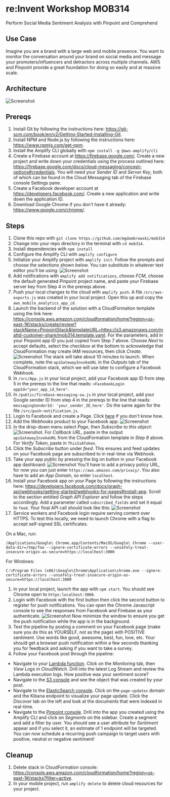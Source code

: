 # re:Invent Workshop MOB314
Perform Social Media Sentiment Analysis with Pinpoint and Comprehend

## Use Case
Imagine you are a brand with a large web and mobile presence. You want to monitor the conversation around your brand on social media and message your promoters/influencers and detractors across multiple channels. AWS and Pinpoint provide a great foundation for doing so easily and at massive scale.

## Architecture
![Screenshot](images/arch.png)

## Prereqs

1. Install Git by following the instructions here: https://git-scm.com/book/en/v2/Getting-Started-Installing-Git. 
2. Install NPM and Node.js by following the instructions here: https://www.npmjs.com/get-npm. 
3. Install the Amplify CLI globally with `npm install -g @aws-amplify/cli`
4. Create a Firebase account at https://firebase.google.com/. Create a new project and write down your credentials using the process outlined here: https://firebase.google.com/docs/cloud-messaging/concept-options#credentials. You will need your *Sender ID* and *Server Key*, both of which can be found in the Cloud Messaging tab of the Firebase console Settings pane.
5. Create a Facebook developer account at https://developers.facebook.com/. Create a new application and write down the application ID.
6. Download Google Chrome if you don't have it already: https://www.google.com/chrome/. 

## Steps

1. Clone this repo with `git clone https://github.com/mgdombrowski/mob314`
2. Change into your repo directory in the terminal with `cd mob314`.
3. Install dependencies with `npm install`
4. Configure the Amplify CLI with `amplify configure`
5. Initialize your Amplify project with `amplify init`. Follow the prompts and choose the selections shown below. You can substitute in whatever text editor you'll be using: 
![Screenshot](images/amplify-init.png)
6. Add notifications with `amplify add notifications`, *choose FCM*, choose the default generated Pinpoint project name, and paste your Firebase server key from Step 4 in the prereqs above.
7. Push your local changes to the cloud with `amplify push`. A file `/src/aws-exports.js` was created in your local project. Open this up and copy the `aws_mobile_analytics_app_id`.
8. Launch the backend of the solution with a CloudFormation template using the link here: https://console.aws.amazon.com/cloudformation/home?region=us-east-1#/stacks/create/review?stackName=PinpointStack&templateURL=https://s3.amazonaws.com/mattd-customer-share/mob314.template.yaml. For the parameters, add in your Pinpoint app ID you just copied from Step 7 above. Choose *Next* to accept defaults, select the checkbox at the bottom to acknowledge that CloudFormation may create IAM resources, then click *Create*. 
![Screenshot](images/cfn-capabilities.png)
The stack will take about 10 minutes to launch. When complete, note the `apiGatewayInvokeURL` in the *Outputs* tab of the CloudFormation stack, which we will use later to configure a Facebook Webhook.
9. In `/src/App.js` in your local project, add your Facebook app ID from step 5 in the prereqs to the line that reads: ```<FacebookLogin appId="your_app_id_here"```.
10.  In `/public/firebase-messaging-sw.js` in your local project, add your Google sender ID from step 4 in the prereqs to the line that reads: ```messagingSenderId: 'your_sender_ID_here'```. Do the same again for the file `/src/push-notification.js`.
11.  Login to Facebook and create a Page. Click [here](https://www.facebook.com/help/104002523024878?helpref=about_content) if you don't know how.
12.  Add the *Webhooks* product to your Facebook app:
![Screenshot](images/add-webhooks.png)
13. In the drop-down menu select *Page*, then *Subscribe to this object*:
![Screenshot](images/subscribe.png). For *Callback URL*, paste in the output `apiGatewayInvokeURL` from the CloudFormation template in *Step 8* above. For *Verify Token*, paste in `ThisIsAToken`. 
14. Click the *Subscribe* button under *feed*. This ensures and feed updates on your Facebook page are subscribed to in real-time via Webhook.
15.  Take your app public by pressing the big on button in your Facebook app dashboard: 
![Screenshot](images/app-public.png) You'll have to add a privacy policy URL, for now you can just enter `https://aws.amazon.com/privacy/`. You also have to add an *App Domain*, so enter `localhost`.
16.  Install your Facebook app on your Page by following the instructions here: https://developers.facebook.com/docs/graph-api/webhooks/getting-started/webhooks-for-pages#install-app. Scroll to the section entitled *Graph API Explorer* and follow the steps accordingly. Add a parameter called `subscribed_fields` and set it equal to `feed`. Your final API call should look like this:
![Screenshot](images/graphapi.png) 
1.   Service workers and Facebook login require serving content over HTTPS. To test this locally, we need to launch Chrome with a flag to accept self-signed SSL certificates. 

On a Mac, run: 
```
/Applications/Google\ Chrome.app/Contents/MacOS/Google\ Chrome --user-data-dir=/tmp/foo --ignore-certificate-errors --unsafely-treat-insecure-origin-as-secure=https://localhost:3000
```
For Windows:

```
C:\Program Files (x86)\Google\Chrome\Application\chrome.exe --ignore-certificate-errors --unsafely-treat-insecure-origin-as-secure=https://localhost:3000
```

1.    In your local project, launch the app with `npm start`. You should see Chrome open to `https:localhost:3000`. 
2.    Login with Facebook with the first button then click the second button to register for push notifications. You can open the Chrome Javascript console to see the responses from Facebook and Firebase as your authenticate. 
![Screenshot](images/app.png)
Now minimize the window to ensure you get the push notification while the app is in the background.
1.    Test the pipeline by posting a comment on your Facebook page (make sure you do this as YOURSELF, not as the page) with POSITIVE sentiment. Use words like good, awesome, best, fun, love, etc. Your should get a browser push notification within a few seconds thanking you for feedback and asking if you want to take a survey.
2.   Follow your Facebook post through the pipeline:
- Navigate to your [Lambda function](https://console.aws.amazon.com/lambda/home?region=us-east-1#/functions). Click on the *Monitoring* tab, then *View Logs in CloudWatch*. Drill into the latest Log Stream and review the Lambda execution logs. How positive was your sentiment score?
- Navigate to the [S3 console](https://s3.console.aws.amazon.com/s3/home?region=us-east-1) and see the object that was created by your post.
- Navigate to the [ElasticSearch console](https://console.aws.amazon.com/es/home?region=us-east-1#). Click on the `page-updates` domain and the Kibana endpoint to visualize your page update. Click the *Discover* tab on the left and look at the documents that were indexed in real-time.
- Navigate to the [Pinpoint console](https://console.aws.amazon.com/pinpoint/home/?region=us-east-1#/apps). Drill into the app you created using the Amplify CLI and click on *Segments* on the sidebar. Create a segment and add a filter by user. You should see a user attribute for *Sentiment* appear and if you select it, an estimate of 1 endpoint will be targeted. You can now schedule a recurring push campaign to target users with positive, neutral or negative sentiment! 

## Cleanup

1. Delete stack in CloudFormation console: https://console.aws.amazon.com/cloudformation/home?region=us-east-1#/stacks?filter=active. 
2. In your mobile project, run `amplify delete` to delete cloud resources for your project.